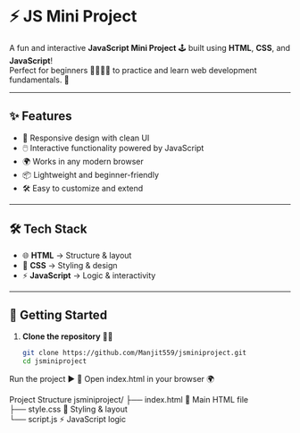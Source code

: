 # ⚡ JS Mini Project  

A fun and interactive **JavaScript Mini Project** 🕹️ built using **HTML**, **CSS**, and **JavaScript**!  
Perfect for beginners 👨‍💻👩‍💻 to practice and learn web development fundamentals. 🚀  

---

## ✨ Features  

- 🎨 Responsive design with clean UI  
- 🖱️ Interactive functionality powered by JavaScript  
- 🌍 Works in any modern browser  
- 📦 Lightweight and beginner-friendly  
- 🛠️ Easy to customize and extend  

---

## 🛠️ Tech Stack  

- 🌐 **HTML** → Structure & layout  
- 🎨 **CSS** → Styling & design  
- ⚡ **JavaScript** → Logic & interactivity  

---

## 🚀 Getting Started  

1. **Clone the repository** 🧑‍💻  
   ```bash
   git clone https://github.com/Manjit559/jsminiproject.git
   cd jsminiproject

Run the project ▶️
📂 Open index.html in your browser 🌍


Project Structure
jsminiproject/
├── index.html   📄 Main HTML file  
├── style.css    🎨 Styling & layout  
└── script.js    ⚡ JavaScript logic  
